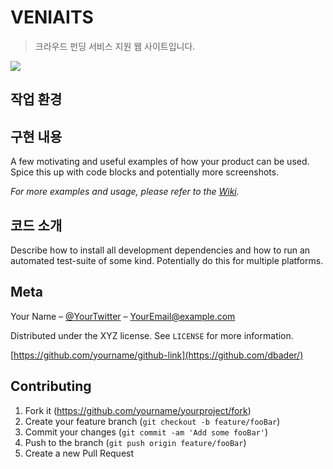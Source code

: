 # VENIAITS
> 크라우드 펀딩 서비스 지원 웹 사이트입니다.

![](header.png)

## 작업 환경


## 구현 내용
A few motivating and useful examples of how your product can be used. Spice this up with code blocks and potentially more screenshots.

_For more examples and usage, please refer to the [Wiki][wiki]._

## 코드 소개

Describe how to install all development dependencies and how to run an automated test-suite of some kind. Potentially do this for multiple platforms.


## Meta

Your Name – [@YourTwitter](https://twitter.com/dbader_org) – YourEmail@example.com

Distributed under the XYZ license. See ``LICENSE`` for more information.

[https://github.com/yourname/github-link](https://github.com/dbader/)

## Contributing

1. Fork it (<https://github.com/yourname/yourproject/fork>)
2. Create your feature branch (`git checkout -b feature/fooBar`)
3. Commit your changes (`git commit -am 'Add some fooBar'`)
4. Push to the branch (`git push origin feature/fooBar`)
5. Create a new Pull Request

<!-- Markdown link & img dfn's -->
[npm-image]: https://img.shields.io/npm/v/datadog-metrics.svg?style=flat-square
[npm-url]: https://npmjs.org/package/datadog-metrics
[npm-downloads]: https://img.shields.io/npm/dm/datadog-metrics.svg?style=flat-square
[travis-image]: https://img.shields.io/travis/dbader/node-datadog-metrics/master.svg?style=flat-square
[travis-url]: https://travis-ci.org/dbader/node-datadog-metrics
[wiki]: https://github.com/yourname/yourproject/wiki
